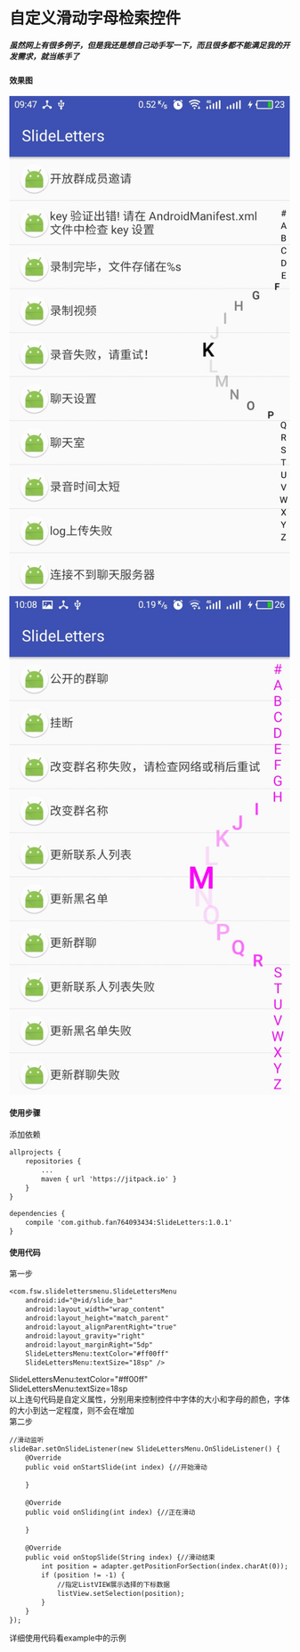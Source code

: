 # 自定义滑动字母检索控件
##### 虽然网上有很多例子，但是我还是想自己动手写一下，而且很多都不能满足我的开发需求，就当练手了
#### 效果图
![默认属性](https://github.com/fan764093434/SlideLetters/blob/master/image/S70422-094733.jpg) ![添加自定义属性后](https://github.com/fan764093434/SlideLetters/blob/master/image/S70422-100822.jpg)
#### 使用步骤
添加依赖
```
allprojects {
    repositories {
        ...
        maven { url 'https://jitpack.io' }
    }
}
```
```
dependencies {
    compile 'com.github.fan764093434:SlideLetters:1.0.1'
}
```
#### 使用代码
第一步
```
<com.fsw.slidelettersmenu.SlideLettersMenu
    android:id="@+id/slide_bar"
    android:layout_width="wrap_content"
    android:layout_height="match_parent"
    android:layout_alignParentRight="true"
    android:layout_gravity="right"
    android:layout_marginRight="5dp"
    SlideLettersMenu:textColor="#ff00ff"
    SlideLettersMenu:textSize="18sp" />
```
SlideLettersMenu:textColor="#ff00ff"<br/>
SlideLettersMenu:textSize=18sp<br/>
以上连句代码是自定义属性，分别用来控制控件中字体的大小和字母的颜色，字体的大小到达一定程度，则不会在增加<br/>
第二步<br/>
```
//滑动监听
slideBar.setOnSlideListener(new SlideLettersMenu.OnSlideListener() {
    @Override
    public void onStartSlide(int index) {//开始滑动

    }

    @Override
    public void onSliding(int index) {//正在滑动

    }

    @Override
    public void onStopSlide(String index) {//滑动结束
        int position = adapter.getPositionForSection(index.charAt(0));
        if (position != -1) {
            //指定ListVIEW展示选择的下标数据
            listView.setSelection(position);
        }
    }
});
```
详细使用代码看example中的示例